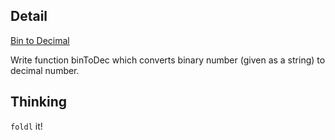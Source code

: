 ## Detail

[Bin to Decimal](https://www.codewars.com/kata/bin-to-decimal/train/haskell)

Write function binToDec which converts binary number (given as a string) to decimal number.

## Thinking

`foldl` it!
